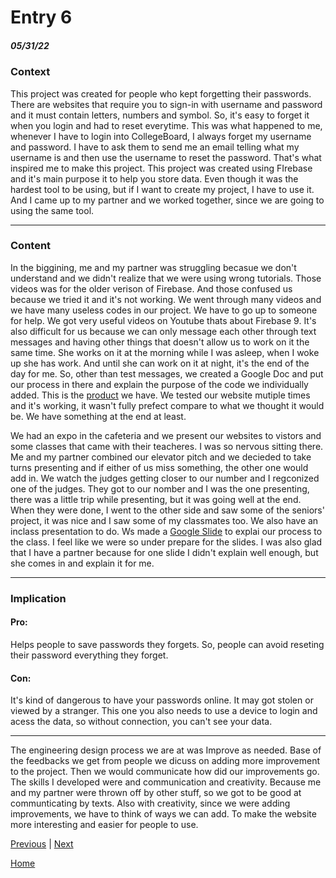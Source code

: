 # Entry 6
##### 05/31/22

### Context

This project was created for people who kept forgetting their passwords. There are websites that require you to sign-in with username and password and it must contain letters, numbers and symbol. So, it's easy to forget it when you login and had to reset everytime. This was what happened to me, whenever I have to login into CollegeBoard, I always forget my username and password. I have to ask them to send me an email telling what my username is and then use the username to reset the password. That's what inspired me to make this project. This project was created using FIrebase and it's main purpose it to help you store data. Even though it was the hardest tool to be using, but if I want to create my project, I have to use it. And I came up to my partner and we worked together, since we are going to using the same tool.

---

### Content

In the biggining, me and my partner was struggling becasue we don't understand and we didn't realize that we were using wrong tutorials. Those videos was for the older verison of Firebase. And those confused us because we tried it and it's not working. We went through many videos and we have many useless codes in our project. We have to go up to someone for help. We got very useful videos on Youtube thats about Firebase 9. It's also difficult for us because we can only message each other through text messages and having other things that doesn't allow us to work on it the same time. She works on it at the morning while I was asleep, when I woke up she has work. And until she can work on it at night, it's the end of the day for me. So, other than test messages, we created a Google Doc and put our process in there and explain the purpose of the code we individually added. This is the [product](https://bonniel1507.github.io/the-pass-saver/dist/index.html) we have. We tested our website mutiple times and it's working, it wasn't fully prefect compare to what we thought it would be. We have something at the end at least.

We had an expo in the cafeteria and we present our websites to vistors and some classes that came with their teacheres. I was so nervous sitting there. Me and my partner combined our elevator pitch and we decieded to take turns presenting and if either of us miss something, the other one would add in. We watch the judges getting closer to our number and I regconized one of the judges. They got to our nomber and I was the one presenting, there was a little trip while presenting, but it was going well at the end. When they were done, I went to the other side and saw some of the seniors' project, it was nice and I saw some of my classmates too. We also have an inclass presentation to do. Ws made a [Google Slide](https://docs.google.com/presentation/d/1kFnqtOINyyFJVw7nvAxm51T08Z0EVepC-RNjnmVNmig/edit?usp=sharing) to explai  our process to the class. I feel like we were so under prepare for the slides. I was also glad that I have a partner because for one slide I didn't explain well enough, but she comes in and explain it for me.

---

### Implication

#### Pro:
Helps people to save passwords they forgets. So, people can avoid reseting their password everything they forget.

#### Con:
It's kind of dangerous to have your passwords online. It may got stolen or viewed by a stranger. This one you also needs to use a device to login and acess the data, so without connection, you can't see your data.

---

The engineering design process we are at was Improve as needed. Base of the feedbacks we get from people we dicuss on adding more improvement to the project. Then we would communicate how did our improvements go. The skills I developed were and communication and creativity. Because me and my partner were thrown off by other stuff, so we got to be good at communticating by texts. Also with creativity, since we were adding improvements, we have to think of ways we can add. To make the website more interesting and easier for people to use.

[Previous](entry05.md) | [Next](entry07.md)

[Home](../README.md)
